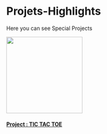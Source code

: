 # Projets-Highlights
Here you can see Special Projects

<p>
    <img src="https://wallpaperaccess.com/full/2078979.jpg" height="200px" width="200px"> <br>
    <h4><a href="https://siddharth-oficial.github.io/Projets-Highlights/Tic Tac Toe/ttt.html" target="_blank"> Project : TIC TAC TOE </a></h4>
</p>
